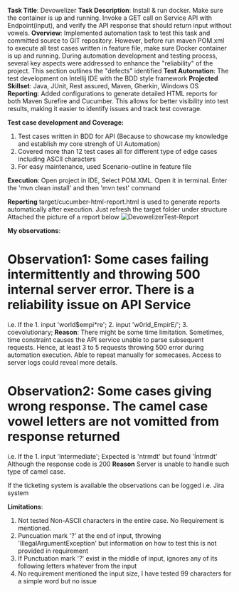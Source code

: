 **Task Title**: Devowelizer
**Task Description**: Install & run docker. Make sure the container is up and running. Invoke a GET call on Service API with Endpoint(input), and verify the API response that should return input without vowels.
**Overview**: Implemented automation task to test this task and committed source to GIT repository. However, before run maven POM.xml to execute all test cases written in feature file, make sure Docker container is up and running. During automation development and testing process, several key aspects were addressed to enhance the "reliability" of the project. This section outlines the "defects" identified
**Test Automation**: The test development on Intellij IDE with the BDD style framework
**Projected Skillset**: Java, JUnit, Rest assured, Maven, Gherkin, Windows OS
**Reporting**: Added configurations to generate detailed HTML reports for both Maven Surefire and Cucumber. This allows for better visibility into test results, making it easier to identify issues and track test coverage.

**Test case development and Coverage:**
1. Test cases written in BDD for API (Because to showcase my knowledge and establish my core strengh of UI Automation)
2. Covered more than 12 test cases all for different type of edge cases including ASCII characters
3. For easy maintenance, used Scenario-outline in feature file

**Execution**: Open project in IDE, Select POM.XML. Open it in terminal. Enter the 'mvn clean install' and then 'mvn test' command
  
**Reporting** target/cucumber-html-report.html is used to generate reports automatically after execution. Just refresh the target folder under structure
Attached the picture of a report below
![DevowelizerTest-Report](https://github.com/user-attachments/assets/74346b9c-d364-4992-911c-fcb74b2bdd4b)

**My observations**:
# Observation1: Some cases failing intermittently and throwing 500 internal server error. There is a reliability issue on API Service
i.e. If the 1. input 'world$empi*re'; 2. input 'w0rld_EmpirE/'; 3. coevolutionary;
**Reason**: There might be some time limitation. Sometimes, time constraint causes the API service unable to parse subsequent requests. Hence, at least 3 to 5 requests throwing 500 error during automation execution. Able to repeat manually for somecases. Access to server logs could reveal more details.

# Observation2: Some cases giving wrong response. The camel case vowel letters are not vomitted from response returned
i.e. If the 1. input 'Intermediate'; Expected is 'ntrmdt' but found 'Íntrmdt'
Although the response code is 200
**Reason** Server is unable to handle such type of camel case. 

If the ticketing system is available the observations can be logged i.e. Jira system

**Limitations**:
1. Not tested Non-ASCII characters in the entire case. No Requirement is mentioned.
2. Puncuation mark '?' at the end of input, throwing 'IllegalArgumentException' but information on how to test this is not provided in requirement
3. If Punctuation mark '?' exist in the middle of input, ignores any of its following letters whatever from the input
4. No requirement mentioned the input size, I have tested 99 characters for a simple word but no issue 
